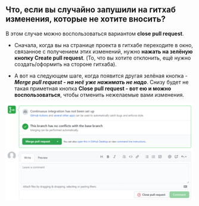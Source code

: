 ## Что, если вы случайно запушили на гитхаб изменения, которые не хотите вносить?

В этом случае можно воспользоваться вариантом **close pull request**.

 - Сначала, когда вы на странице проекта в гитхабе переходите в окно, связанное с получением этих изменений, нужно **нажать на зелёную кнопку Create pull request**. (То, что вы хотите отклонить, ещё нужно создать/оформить на стороне гитхаба).

- А вот на следующем шаге, когда появится другая зелёная кнопка - ***Merge pull request - на неё уже нажимать не надо***. Снизу будет не такая приметная кнопка **Close pull request - вот ею и можно воспользоваться**, чтобы отменить нежелаемые вами изменения.


![cover](https://github.com/Malakhova-Natalya/Snippets/blob/main/github/github_close_pull_request/01%20-%20Close%20pull%20request.png)
